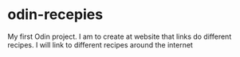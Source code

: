 # odin-recepies
My first Odin project. I am to create at website that links do different recipes.
I will link to different recipes around the internet